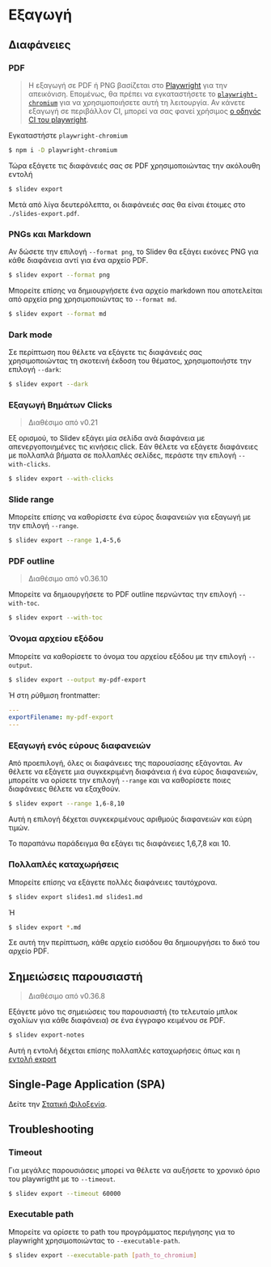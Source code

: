 # Εξαγωγή

## Διαφάνειες

### PDF

> Η εξαγωγή σε PDF ή PNG βασίζεται στο [Playwright](https://playwright.dev) για την απεικόνιση. Επομένως, θα πρέπει να εγκαταστήσετε το [`playwright-chromium`](https://playwright.dev/docs/installation#download-single-browser-binary) για να χρησιμοποιήσετε αυτή τη λειτουργία.
> Αν κάνετε εξαγωγή σε περιβάλλον CI, μπορεί να σας φανεί χρήσιμος [ο οδηγός CI του playwright](https://playwright.dev/docs/ci).

Εγκαταστήστε `playwright-chromium`

```bash
$ npm i -D playwright-chromium
```

Τώρα εξάγετε τις διαφάνειές σας σε PDF χρησιμοποιώντας την ακόλουθη εντολή

```bash
$ slidev export
```

Μετά από λίγα δευτερόλεπτα, οι διαφάνειές σας θα είναι έτοιμες στο `./slides-export.pdf`.

### PNGs και Markdown

Αν δώσετε την επιλογή `--format png`, το Slidev θα εξάγει εικόνες PNG για κάθε διαφάνεια αντί για ένα αρχείο PDF.

```bash
$ slidev export --format png
```

Μπορείτε επίσης να δημιουργήσετε ένα αρχείο markdown που αποτελείται από αρχεία png χρησιμοποιώντας το `--format md`.

```bash
$ slidev export --format md
```

### Dark mode

Σε περίπτωση που θέλετε να εξάγετε τις διαφάνειές σας χρησιμοποιώντας τη σκοτεινή έκδοση του θέματος, χρησιμοποιήστε την επιλογή `--dark`:

```bash
$ slidev export --dark
```

### Εξαγωγή Βημάτων Clicks

> Διαθέσιμο από v0.21

Εξ ορισμού, το Slidev εξάγει μία σελίδα ανά διαφάνεια με απενεργοποιημένες τις κινήσεις click. Εάν θέλετε να εξάγετε διαφάνειες με πολλαπλά βήματα σε πολλαπλές σελίδες, περάστε την επιλογή `--with-clicks`.

```bash
$ slidev export --with-clicks
```

### Slide range

Μπορείτε επίσης να καθορίσετε ένα εύρος διαφανειών για εξαγωγή με την επιλογή `--range`.

```bash
$ slidev export --range 1,4-5,6
```

### PDF outline

> Διαθέσιμο από v0.36.10

Μπορείτε να δημιουργήσετε το PDF outline περνώντας την επιλογή `--with-toc`.

```bash
$ slidev export --with-toc
```

### Όνομα αρχείου εξόδου

Μπορείτε να καθορίσετε το όνομα του αρχείου εξόδου με την επιλογή `--output`.

```bash
$ slidev export --output my-pdf-export
```

Ή στη ρύθμιση frontmatter:

```yaml
---
exportFilename: my-pdf-export
---
```

### Εξαγωγή ενός εύρους διαφανειών

Από προεπιλογή, όλες οι διαφάνειες της παρουσίασης εξάγονται. Αν θέλετε να εξάγετε μια συγκεκριμένη διαφάνεια ή ένα εύρος διαφανειών, μπορείτε να ορίσετε την επιλογή `--range` και να καθορίσετε ποιες διαφάνειες θέλετε να εξαχθούν.

```bash
$ slidev export --range 1,6-8,10
```

Αυτή η επιλογή δέχεται συγκεκριμένους αριθμούς διαφανειών και εύρη τιμών.

Το παραπάνω παράδειγμα θα εξάγει τις διαφάνειες 1,6,7,8 και 10.

### Πολλαπλές καταχωρήσεις

Μπορείτε επίσης να εξάγετε πολλές διαφάνειες ταυτόχρονα.

```bash
$ slidev export slides1.md slides1.md
```

Ή

```bash
$ slidev export *.md
```

Σε αυτή την περίπτωση, κάθε αρχείο εισόδου θα δημιουργήσει το δικό του αρχείο PDF.

## Σημειώσεις παρουσιαστή

> Διαθέσιμο από v0.36.8

Εξάγετε μόνο τις σημειώσεις του παρουσιαστή (το τελευταίο μπλοκ σχολίων για κάθε διαφάνεια) σε ένα έγγραφο κειμένου σε PDF.

```bash
$ slidev export-notes
```

Αυτή η εντολή δέχεται επίσης πολλαπλές καταχωρήσεις όπως και η [εντολή export](#πολλαπλές-καταχωρήσεις)

## Single-Page Application (SPA)

Δείτε την [Στατική Φιλοξενία](/guide/hosting).

## Troubleshooting

### Timeout

Για μεγάλες παρουσιάσεις μπορεί να θέλετε να αυξήσετε το χρονικό όριο του playwrigtht με το `--timeout`.

```bash
$ slidev export --timeout 60000
```

### Executable path

Μπορείτε να ορίσετε το path του προγράμματος περιήγησης για το playwright χρησιμοποιώντας το `--executable-path`.

```bash
$ slidev export --executable-path [path_to_chromium]
```
